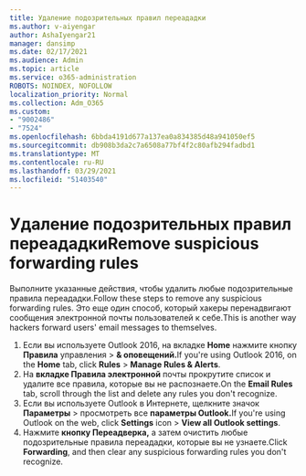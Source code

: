 ```yaml
---
title: Удаление подозрительных правил переададки
ms.author: v-aiyengar
author: AshaIyengar21
manager: dansimp
ms.date: 02/17/2021
ms.audience: Admin
ms.topic: article
ms.service: o365-administration
ROBOTS: NOINDEX, NOFOLLOW
localization_priority: Normal
ms.collection: Adm_O365
ms.custom:
- "9002486"
- "7524"
ms.openlocfilehash: 6bbda4191d677a137ea0a834385d48a941050ef5
ms.sourcegitcommit: db908b3da2c7a6508a77bf4f2c80afb294fadbd1
ms.translationtype: MT
ms.contentlocale: ru-RU
ms.lasthandoff: 03/29/2021
ms.locfileid: "51403540"
---
```

# <a name="remove-suspicious-forwarding-rules"></a><span data-ttu-id="bb70b-102">Удаление подозрительных правил переададки</span><span class="sxs-lookup"><span data-stu-id="bb70b-102">Remove suspicious forwarding rules</span></span>

<span data-ttu-id="bb70b-103">Выполните указанные действия, чтобы удалить любые подозрительные правила переададки.</span><span class="sxs-lookup"><span data-stu-id="bb70b-103">Follow these steps to remove any suspicious forwarding rules.</span></span> <span data-ttu-id="bb70b-104">Это еще один способ, который хакеры перенадвигают сообщения электронной почты пользователей к себе.</span><span class="sxs-lookup"><span data-stu-id="bb70b-104">This is another way hackers forward users' email messages to themselves.</span></span>

1. <span data-ttu-id="bb70b-105">Если вы используете Outlook 2016, на вкладке **Home** нажмите кнопку **Правила** управления  >  **& оповещений.**</span><span class="sxs-lookup"><span data-stu-id="bb70b-105">If you're using Outlook 2016, on the **Home** tab, click **Rules** > **Manage Rules & Alerts**.</span></span> 
1. <span data-ttu-id="bb70b-106">На **вкладке Правила электронной** почты прокрутите список и удалите все правила, которые вы не распознаете.</span><span class="sxs-lookup"><span data-stu-id="bb70b-106">On the **Email Rules** tab, scroll through the list and delete any rules you don't recognize.</span></span>
1. <span data-ttu-id="bb70b-107">Если вы используете Outlook в Интернете, щелкните значок **Параметры** > просмотреть все **параметры Outlook.**</span><span class="sxs-lookup"><span data-stu-id="bb70b-107">If you're using Outlook on the web, click **Settings** icon > **View all Outlook settings**.</span></span>
1. <span data-ttu-id="bb70b-108">Нажмите **кнопку Переадверка,** а затем очистить любые подозрительные правила переададки, которые вы не узнаете.</span><span class="sxs-lookup"><span data-stu-id="bb70b-108">Click **Forwarding**, and then clear any suspicious forwarding rules you don't recognize.</span></span>

